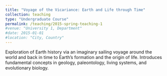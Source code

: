 ```yaml
---
title: "Voyage of the Vicariance: Earth and Life through Time"
collection: teaching
type: "Undergraduate Course"
permalink: /teaching/2015-spring-teaching-1
#venue: "University 1, Department"
#date: 2015-01-01
#location: "City, Country"
---
```


Exploration of Earth history via an imaginary sailing voyage around the world and back in time to Earth’s formation and the origin of life. Introduces fundamental concepts in geology, paleontology, living systems, and evolutionary biology.

